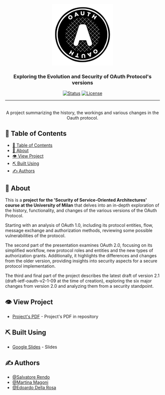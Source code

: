 <p align="center">
  <a href="" rel="noopener">
 <img width=200px height=200px src="src/logo.png" alt="Project logo"></a>
</p>

<h3 align="center">Exploring the Evolution and Security of OAuth Protocol's versions</h3>

<div align="center">

[![Status](https://img.shields.io/badge/status-active-success.svg)]()
[![License](https://img.shields.io/badge/license-MIT-blue.svg)](/Oauth-protocol/LICENSE)

</div>

---

<p align="center"> 
    <br> A project summarizing the history, the workings and various changes in the Oauth protocol.
</p>

## 📝 Table of Contents

- [📝 Table of Contents](#-table-of-contents)
- [🧐 About ](#-about-)
- [👁️ View Project ](#️-view-project-)
- [⛏️ Built Using ](#️-built-using-)
- [✍️ Authors ](#️-authors-)

## 🧐 About <a name = "about"></a>

This is a <b>project for the 'Security of Service-Oriented Architectures' course at the University of Milan</b> that delves into an in-depth exploration of the history, functionality, and changes of the various versions of the OAuth Protocol.

Starting with an analysis of OAuth 1.0, including its protocol entities, flow, message exchange and authorization methods, reviewing some possible vulnerabilities of the protocol.

The second part of the presentation examines OAuth 2.0, focusing on its simplified workflow, new protocol roles and entities and the new types of authorization grants. Additionally, it highlights the differences and changes from the older version, providing insights into security aspects for a secure protocol implementation.

The third and final part of the project describes the latest draft of version 2.1 (draft-ietf-oauth-v2-1-09 at the time of creation), exploring the six major changes from version 2.0 and analyzing them from a security standpoint.

## 👁️ View Project <a name = "view_project"></a>

- [Project's PDF](/Oauth-protocol/OAuth.pdf) - Project's PDF in repository


## ⛏️ Built Using <a name = "built_using"></a>

- [Google Slides](https://www.google.com/slides/about/) - Slides


## ✍️ Authors <a name = "authors"></a>

- [@Salvatore Rendo](https://github.com/Salvatore-Rendo)
- [@Martina Magoni](https://github.com/martinamagoni)
- [@Edoardo Della Rosa]()


